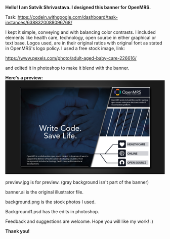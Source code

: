 <b>Hello! I am Satvik Shrivastava. I designed this banner for OpenMRS.</b>

Task: https://codein.withgoogle.com/dashboard/task-instances/6388320088096768/

<p>I kept it simple, conveying and with balancing color contrasts. I included elements like health care, technology, open source in either graphical or text base. Logos used, are in their original ratios with original font as stated in OpenMRS's logo policy. I used a free stock image, link: </p>

https://www.pexels.com/photo/adult-aged-baby-care-226616/

and edited it in photoshop to make it blend with the banner.

<b> Here's a preview: <img src="https://github.com/satvikshri/OpenMRS-submissions/blob/master/bannerDesign/preview.jpg"> </b>

preview.jpg is for preview. (gray background isn't part of the banner)

banner.ai is the original illustrator file.

background.png is the stock photos I used.

Background1.psd has the edits in photoshop.

Feedback and suggestions are welcome. Hope you will like my work! :)

<b> Thank you!</b>
